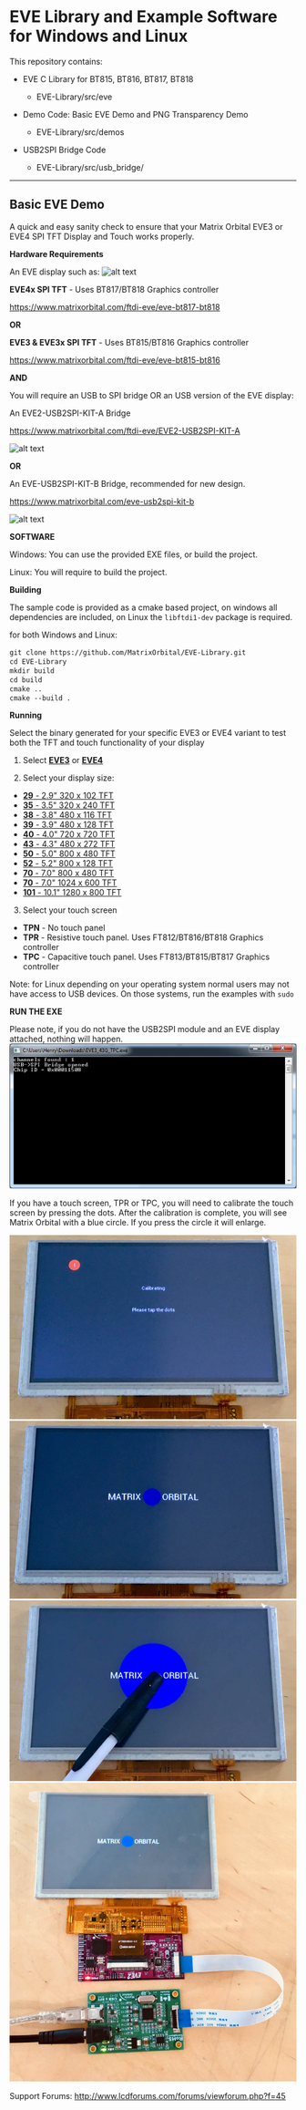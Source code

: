 # EVE Library and Example Software for Windows and Linux

This repository contains:

* EVE C Library for BT815, BT816, BT817, BT818
  * EVE-Library/src/eve
  
* Demo Code: Basic EVE Demo and PNG Transparency Demo
  * EVE-Library/src/demos
 
* USB2SPI Bridge Code
  * EVE-Library/src/usb_bridge/

------------------------------------------------------------------
## Basic EVE Demo

A quick and easy sanity check to ensure that your Matrix Orbital EVE3 or EVE4 SPI TFT Display and Touch works properly. 

**Hardware Requirements** 

An EVE display such as:
![alt text](https://www.matrixorbital.com/image/cache/catalog/products/EVE/EVE3-43G-300x300.jpg)

**EVE4x SPI TFT** - Uses BT817/BT818 Graphics controller

https://www.matrixorbital.com/ftdi-eve/eve-bt817-bt818

**OR**

**EVE3 & EVE3x SPI TFT** - Uses BT815/BT816 Graphics controller

https://www.matrixorbital.com/ftdi-eve/eve-bt815-bt816

**AND**

You will require an USB to SPI bridge OR an USB version of the EVE display:

An EVE2-USB2SPI-KIT-A Bridge

https://www.matrixorbital.com/ftdi-eve/EVE2-USB2SPI-KIT-A

![alt text](https://www.matrixorbital.com/image/cache/catalog/products/EVE2%20USB%20to%20SPI%20Module-250x250.jpg)

**OR**

An EVE-USB2SPI-KIT-B Bridge, recommended for new design.

https://www.matrixorbital.com/eve-usb2spi-kit-b

![alt text](https://www.matrixorbital.com/image/cache/catalog/products/Accessories%20resized/EVE-USB2SPI-KIT-B-1024768-250x250.png)



**SOFTWARE**

Windows: You can use the provided EXE files, or build the project.

Linux: You will require to build the project.

**Building**

The sample code is provided as a cmake based project, on windows all dependencies are included, on Linux the `libftdi1-dev` package is required. 

for both Windows and Linux: 
```
git clone https://github.com/MatrixOrbital/EVE-Library.git
cd EVE-Library
mkdir build
cd build
cmake ..
cmake --build .
```
**Running**

Select the binary generated for your specific EVE3 or EVE4 variant to test both the TFT and touch functionality of your display

1. Select [**EVE3**](https://www.matrixorbital.com/ftdi-eve/eve-bt815-bt816) or [**EVE4**](https://www.matrixorbital.com/ftdi-eve/eve-bt817-bt818)

2. Select your display size:

* [**29** - 2.9" 320 x 102 TFT](https://www.matrixorbital.com/eve2-29a)
* [**35** - 3.5" 320 x 240 TFT](https://www.matrixorbital.com/index.php?route=product/search&search=eve3-35)
* [**38** - 3.8" 480 x 116 TFT](https://www.matrixorbital.com/index.php?route=product/search&search=eve2-38)
* [**39** - 3.9" 480 x 128 TFT](https://www.matrixorbital.com/index.php?route=product/search&search=eve3x-39)
* [**40** - 4.0" 720 x 720 TFT](https://www.matrixorbital.com/index.php?route=product/search&search=eve4x-40)
* [**43** - 4.3" 480 x 272 TFT](https://www.matrixorbital.com/index.php?route=product/search&search=eve3-43)
* [**50** - 5.0" 800 x 480 TFT](https://www.matrixorbital.com/index.php?route=product/search&search=eve3-50)
* [**52** - 5.2" 800 x 128 TFT](https://www.matrixorbital.com/index.php?route=product/search&search=eve3-52)
* [**70** - 7.0" 800 x 480 TFT](https://www.matrixorbital.com/index.php?route=product/search&search=eve3-70)
* [**70** - 7.0" 1024 x 600 TFT](https://www.matrixorbital.com/index.php?route=product/search&search=eve4x-70)
* [**101** - 10.1" 1280 x 800 TFT](https://www.matrixorbital.com/index.php?route=product/search&search=eve4x-101)


3. Select your touch screen

* **TPN** - No touch panel
* **TPR** - Resistive touch panel. Uses FT812/BT816/BT818 Graphics controller
* **TPC** - Capacitive touch panel. Uses FT813/BT815/BT817 Graphics controller

Note: for Linux depending on your operating system normal users may not have access to USB devices. On those systems, run the examples with `sudo` 

**RUN THE EXE**

Please note, if you do not have the USB2SPI module and an EVE display attached, nothing will happen.
![alt text](https://raw.githubusercontent.com/MatrixOrbital/Basic-EVE-Demo/master/Screens/Basic-EVE-Demo-5.png)

If you have a touch screen, TPR or TPC, you will need to calibrate the touch screen by pressing the dots. After the calibration is complete, you will see Matrix Orbital with a blue circle. If you press the circle it will enlarge.

![alt text](https://raw.githubusercontent.com/MatrixOrbital/Basic-EVE-Demo/master/Screens/Basic-EVE-Demo-1.jpg)
![alt text](https://raw.githubusercontent.com/MatrixOrbital/Basic-EVE-Demo/master/Screens/Basic-EVE-Demo-2.jpg)
![alt text](https://raw.githubusercontent.com/MatrixOrbital/Basic-EVE-Demo/master/Screens/Basic-EVE-Demo-3.jpg)
![alt text](https://raw.githubusercontent.com/MatrixOrbital/Basic-EVE-Demo/master/Screens/Basic-EVE-Demo-4.jpg)


Support Forums: http://www.lcdforums.com/forums/viewforum.php?f=45
